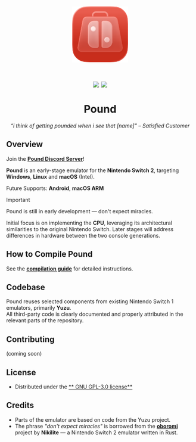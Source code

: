 <h1 align="center">
  <img src="/resources/Logo(1024x1024).webp" height="150px">
  <br><br>
  <img src="https://img.shields.io/github/stars/pound-emu/pound" width="100">
  <a href="https://github.com/pound-emu/pound/actions?query=branch%3Amain">
    <img src="https://img.shields.io/badge/Latest Builds-Here-aa00aa.svg" width="150">
  </a>
  <br><br>
  Pound
</h1>

<p align="center"><em>“i think of getting pounded when i see that [name]” – Satisfied Customer</em></p>

## Overview

Join the [**Pound Discord Server**](https://discord.gg/aMmTmKsVC7)!

**Pound** is an early-stage emulator for the **Nintendo Switch 2**, targeting **Windows**, **Linux** and **macOS** (Intel).

Future Supports: **Android**, **macOS ARM**

> [!IMPORTANT]  
> Pound is still in early development — don't expect miracles.

Initial focus is on implementing the **CPU**, leveraging its architectural similarities to the original Nintendo Switch. Later stages will address differences in hardware between the two console generations.


## How to Compile Pound

See the [**compilation guide**](/resources/docs/compguide.md) for detailed instructions.


## Codebase

Pound reuses selected components from existing Nintendo Switch 1 emulators, primarily **Yuzu**.  
All third-party code is clearly documented and properly attributed in the relevant parts of the repository.


## Contributing

(coming soon)


## License

- Distributed under the [** GNU GPL-3.0 license**](https://github.com/pound-emu/pound/blob/main/LICENSE)


## Credits

- Parts of the emulator are based on code from the Yuzu project.
- The phrase *"don't expect miracles"* is borrowed from the [**oboromi**](https://github.com/Nikilites/oboromi) project by **Nikilite** — a Nintendo Switch 2 emulator written in Rust.
